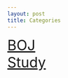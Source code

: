 ```yaml
---
layout: post
title: Categories
---
```


<a href="./boj" style="font-size:2rem;">BOJ</a><br>
<a href="./study" style="font-size:2rem;" >Study</a>
